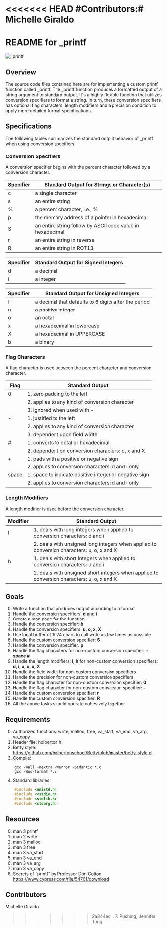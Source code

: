 <<<<<<< HEAD
#Contributors:#
Michelle Giraldo
=======
# README for \_printf #
![\_printf](https://i.imgur.com/0SpuyVJ.png)

## Overview ##
The source code files contained here are for implementing a custom printf function called \_printf.  The \_printf function produces a formatted output of a string argument to standard output.  It's a highly flexible function that utilizes conversion specifiers to format a string.  In turn, these conversion specifiers has optional flag characters, length modifiers and a precision condition to apply more detailed format specifications.


## Specifications ##
The following tables summarizes the standard output behavior of \_printf when using conversion specifiers.

### Conversion Specifiers ###
A conversion specifier begins with the percent character followed by a conversion character.

| Specifier  | Standard Output for Strings or Character(s)                |
| ---------- | ---------------------------------------------------------- |
|      c     | a single character                                         |
|      s     | an entire string                                           |
|      %     | a percent character, i.e., %                               |
|      p     | the memory address of a pointer in hexadecimal             |
|      S     | an entire string follow by ASCII code value in hexadecimal |
|      r     | an entire string in reverse                                | 
|      R     | an entire string in ROT13                                  |

| Specifier  | Standard Output for Signed Integers                        |
| ---------- | ---------------------------------------------------------- |
|      d     | a decimal                                                  |
|      i     | a integer                                                  |

| Specifier  | Standard Output for Unsigned Integers                      |
| ---------- | ---------------------------------------------------------- |
|      f     | a decimal that defaults to 6 digits after the period       |
|      u     | a positive integer                                         |
|      o     | an octal                                                   |
|      x     | a hexadecimal in lowercase                                 | 
|      X     | a hexadecimal in UPPERCASE                                 |
|      b     | a binary                                                   |

### Flag Characters ###
A flag character is used between the percent character and conversion character.

| Flag       | Standard Output                                            |
| ---------- | ---------------------------------------------------------- |
|      0     | 1. zero padding to the left  					   	      |
|            | 2. applies to any kind of conversion character             |
|            | 3. ignored when used with -                                |
|      -     | 1. justified to the left                                   |
|            | 2. applies to any kind of conversion character             |
|            | 3. dependent upon field width                              |
|      #     | 1. converts to octal or hexadecimal                        |
|            | 2. dependent on conversion characters: o, x and X          |
|      +     | 1. pads with a positive or negative sign                   |
|            | 2. applies to conversion characters: d and i only          |
|    space   | 1. space to indicate positive integer or negative sign     |
|            | 2. applies to conversion characters: d and i only          |

### Length Modifiers ###
A length modifier is used before the conversion character.

| Modifier   | Standard Output                                                                            |
| ---------- | ------------------------------------------------------------------------------------------ |
|      l     | 1. deals with long integers when applied to conversion characters: d and i                 |
|            | 2. deals with unsigned long integers when applied to conversion characters: u, o, x and X  |
|      h     | 1. deals with short integers when applied to conversion characters: d and i                |
|            | 2. deals with unsigned short integers when applied to conversion characters: u, o, x and X |


## Goals ##
0. Write a function that produces output according to a format  
1. Handle the conversion specifiers: **d** and **i**  
2. Create a man page for the function  
3. Handle the conversion specifier: **b**  
4. Handle the conversion specifiers: **u, o, x, X**  
5. Use local buffer of 1024 chars to call write as few times as possible  
6. Handle the custom conversion specifier: **S**  
7. Handle the conversion specifier: **p**  
8. Handle the flag characters for non-custom conversion specifier: **+ space #**  
9. Handle the length modifiers: **l, h** for non-custom conversion specifiers: **d, i, u, o, x, X**  
10. Handle the field width for non-custom conversion specifiers  
11. Handle the precision for non-custom conversion specifiers  
12. Handle the flag character for non-custom conversion specifier: **0**  
13. Handle the flag character for non-custom conversion specifier: **-**  
14. Handle the custom conversion specifier: **r**  
15. Handle the custom conversion specifier: **R**  
16. All the above tasks should operate cohesively together


## Requirements ##
0. Authorized functions: write, malloc, free, va\_start, va\_end, va\_arg, va\_copy
1. Header file: holberton.h
2. Betty style: <https://github.com/holbertonschool/Betty/blob/master/betty-style.pl>
3. Compile: 
```shell
	gcc -Wall -Wextra -Werror -pedantic *.c 
	gcc -Wno-format *.c
```
4. Standard libraries: 
```C
	#include <unistd.h>
	#include <<stdio.h>
	#include <stdlib.h>
	#include <stdarg.h>
```


## Resources ##
0. man 3 printf
1. man 2 write
2. man 3 malloc
3. man 3 free
4. man 3 va\_start
5. man 3 va\_end
6. man 3 va\_arg
7. man 3 va\_copy
8. Secrets of “printf” by Professor Don Colton
<https://www.cypress.com/file/54761/download>


## Contributors ##
Michelle Giraldo  
>>>>>>> 2a344ec... 7. Pushing,
Jennifer Tang
